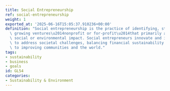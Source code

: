 ```yaml
---
title: Social Entrepreneurship
ref: social-entrepreneurship
weight: 1
exported_at: '2025-06-16T15:05:37.910236+00:00'
definition: "Social entrepreneurship is the practice of identifying, starting, and\
  \ growing ventures\u2014nonprofit or for-profit\u2014that primarily aim to create\
  \ social or environmental impact. Social entrepreneurs innovate and implement solutions\
  \ to address societal challenges, balancing financial sustainability with a commitment\
  \ to improving communities and the world."
tags:
- sustainability
- business
- goals
id: GL54
categories:
- Sustainability & Environment
---
```


